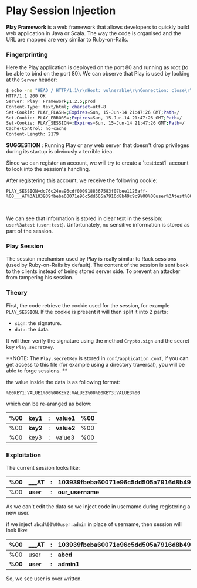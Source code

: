 # Play Session Injection

**Play Framework** is a web framework that allows developers to quickly build web  application in Java or Scala. The way the code is organised and the URL  are mapped are very similar to Ruby-on-Rails.

### Fingerprinting

Here the Play application is deployed on the port 80 and running as  root (to be able to bind on the port 80). We can observe that Play is  used by looking at the `Server` header:

```bash
$ echo -ne "HEAD / HTTP/1.1\r\nHost: vulnerable\r\nConnection: close\r\n\r\n" | netcat vulnerable 80 
HTTP/1.1 200 OK
Server: Play! Framework;1.2.5;prod
Content-Type: text/html; charset=utf-8
Set-Cookie: PLAY_FLASH=;Expires=Sun, 15-Jun-14 21:47:26 GMT;Path=/
Set-Cookie: PLAY_ERRORS=;Expires=Sun, 15-Jun-14 21:47:26 GMT;Path=/
Set-Cookie: PLAY_SESSION=;Expires=Sun, 15-Jun-14 21:47:26 GMT;Path=/
Cache-Control: no-cache
Content-Length: 2179
```

**SUGGESTION** : Running Play or any web server that doesn't drop privileges during its startup is obviously a terrible idea.

Since we can register an account, we will try to create a 'test:test1' account to look into the session's handling.

After registering this account, we receive the following cookie:

```
PLAY_SESSION=dc76c24ea96cdf0009188367583f07bee1126aff-%00___AT%3A103939fbeba60071e96c5dd505a7916d8b49c9c9%00%00user%3Atest%00
```

​      

We can see that information is stored in clear text in the session:  `user%3atest` (`user:test`). Unfortunately, no sensitive information is  stored as part of the session.   

### Play Session

The session mechanism used by Play is really similar to Rack sessions  (used by Ruby-on-Rails by default). The content of the session is sent  back to the clients instead of being stored server side. To prevent an  attacker from tampering his session.

### Theory

First, the code retrieve the cookie used for the session, for example `PLAY_SESSION`. If the cookie is present it will then split it into 2 parts:

- `sign`: the signature.
- `data`: the data.

It will then verify the signature using the method `Crypto.sign` and the secret key `Play.secretKey`. 

**NOTE: The `Play.secretKey` is stored in `conf/application.conf`, if you can  get access to this file (for example using a directory traversal), you  will be able to forge sessions.   **

the value inside the data is as following format:

`%00KEY1:VALUE1%00%00KEY2:VALUE2%00%00KEY3:VALUE3%00`

which can be re-aranged as below:

| %00  | **key1** | :    | **value1** | %00  |
| ---- | -------- | ---- | ---------- | ---- |
| %00  | **key2** | :    | **value2** | %00  |
| %00  | key3     | :    | value3     | %00  |

### Exploitation

The current session looks like:

| %00  | **___AT** | :    | **103939fbeba60071e96c5dd505a7916d8b49c9c9** | %00  |
| ---- | --------- | ---- | -------------------------------------------- | ---- |
| %00  | **user**  | :    | **our_username**                             | %00  |

As we can't edit the data so we inject code in username during registering a new user.

if we inject `abcd%00%00user:admin` in place of username, then session will look like:

| %00     | **___AT** | :     | 103939fbeba60071e96c5dd505a7916d8b49c9c9 | %00     |
| ------- | --------- | ----- | ---------------------------------------- | ------- |
| %00     | user      | :     | **abcd**                                 | **%00** |
| **%00** | **user**  | **:** | **admin1**                               | %00     |

So, we see user is over written.